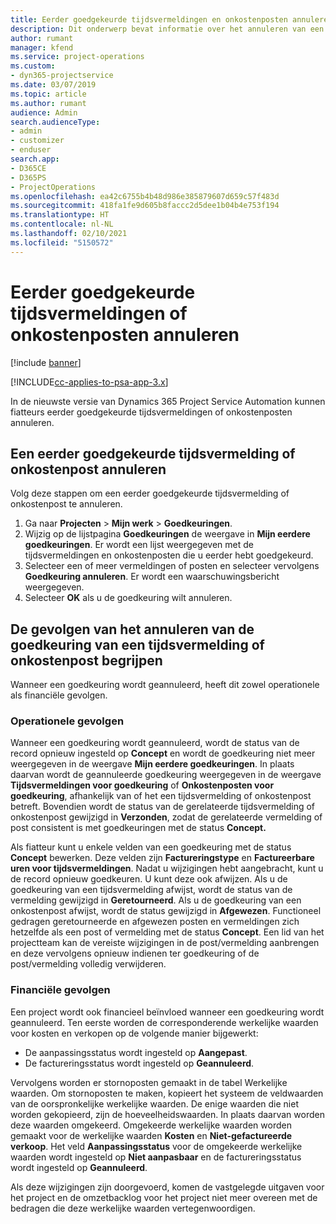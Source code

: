 ```yaml
---
title: Eerder goedgekeurde tijdsvermeldingen en onkostenposten annuleren
description: Dit onderwerp bevat informatie over het annuleren van een goedgekeurde projecttijd en onkostentransactie.
author: rumant
manager: kfend
ms.service: project-operations
ms.custom:
- dyn365-projectservice
ms.date: 03/07/2019
ms.topic: article
ms.author: rumant
audience: Admin
search.audienceType:
- admin
- customizer
- enduser
search.app:
- D365CE
- D365PS
- ProjectOperations
ms.openlocfilehash: ea42c6755b4b48d986e385879607d659c57f483d
ms.sourcegitcommit: 418fa1fe9d605b8faccc2d5dee1b04b4e753f194
ms.translationtype: HT
ms.contentlocale: nl-NL
ms.lasthandoff: 02/10/2021
ms.locfileid: "5150572"
---
```

# <a name="cancel-previously-approved-time-or-expense-entries"></a>Eerder goedgekeurde tijdsvermeldingen of onkostenposten annuleren

[!include [banner](../includes/psa-now-project-operations.md)]

[!INCLUDE[cc-applies-to-psa-app-3.x](../includes/cc-applies-to-psa-app-3x.md)]

In de nieuwste versie van Dynamics 365 Project Service Automation kunnen fiatteurs eerder goedgekeurde tijdsvermeldingen of onkostenposten annuleren.

## <a name="cancel-a-previously-approved-time-or-expense-entry"></a>Een eerder goedgekeurde tijdsvermelding of onkostenpost annuleren

Volg deze stappen om een eerder goedgekeurde tijdsvermelding of onkostenpost te annuleren.

1. Ga naar **Projecten** \> **Mijn werk** \> **Goedkeuringen**.
2. Wijzig op de lijstpagina **Goedkeuringen** de weergave in **Mijn eerdere goedkeuringen**. Er wordt een lijst weergegeven met de tijdsvermeldingen en onkostenposten die u eerder hebt goedgekeurd.
3. Selecteer een of meer vermeldingen of posten en selecteer vervolgens **Goedkeuring annuleren**. Er wordt een waarschuwingsbericht weergegeven.
4. Selecteer **OK** als u de goedkeuring wilt annuleren.

## <a name="understand-the-impact-of-canceling-a-time-or-expense-entry-approval"></a>De gevolgen van het annuleren van de goedkeuring van een tijdsvermelding of onkostenpost begrijpen

Wanneer een goedkeuring wordt geannuleerd, heeft dit zowel operationele als financiële gevolgen.

### <a name="operational-impact"></a>Operationele gevolgen

Wanneer een goedkeuring wordt geannuleerd, wordt de status van de record opnieuw ingesteld op **Concept** en wordt de goedkeuring niet meer weergegeven in de weergave **Mijn eerdere goedkeuringen**. In plaats daarvan wordt de geannuleerde goedkeuring weergegeven in de weergave **Tijdsvermeldingen voor goedkeuring** of **Onkostenposten voor goedkeuring**, afhankelijk van of het een tijdsvermelding of onkostenpost betreft. Bovendien wordt de status van de gerelateerde tijdsvermelding of onkostenpost gewijzigd in **Verzonden**, zodat de gerelateerde vermelding of post consistent is met goedkeuringen met de status **Concept.**

Als fiatteur kunt u enkele velden van een goedkeuring met de status **Concept** bewerken. Deze velden zijn **Factureringstype** en **Factureerbare uren voor tijdsvermeldingen**. Nadat u wijzigingen hebt aangebracht, kunt u de record opnieuw goedkeuren. U kunt deze ook afwijzen. Als u de goedkeuring van een tijdsvermelding afwijst, wordt de status van de vermelding gewijzigd in **Geretourneerd**. Als u de goedkeuring van een onkostenpost afwijst, wordt de status gewijzigd in **Afgewezen**. Functioneel gedragen geretourneerde en afgewezen posten en vermeldingen zich hetzelfde als een post of vermelding met de status **Concept**. Een lid van het projectteam kan de vereiste wijzigingen in de post/vermelding aanbrengen en deze vervolgens opnieuw indienen ter goedkeuring of de post/vermelding volledig verwijderen.

### <a name="financial-impact"></a>Financiële gevolgen

Een project wordt ook financieel beïnvloed wanneer een goedkeuring wordt geannuleerd. Ten eerste worden de corresponderende werkelijke waarden voor kosten en verkopen op de volgende manier bijgewerkt:

- De aanpassingsstatus wordt ingesteld op **Aangepast**.
- De factureringsstatus wordt ingesteld op **Geannuleerd**.

Vervolgens worden er stornoposten gemaakt in de tabel Werkelijke waarden. Om stornoposten te maken, kopieert het systeem de veldwaarden van de oorspronkelijke werkelijke waarden. De enige waarden die niet worden gekopieerd, zijn de hoeveelheidswaarden. In plaats daarvan worden deze waarden omgekeerd. Omgekeerde werkelijke waarden worden gemaakt voor de werkelijke waarden **Kosten** en **Niet-gefactureerde verkoop**. Het veld **Aanpassingsstatus** voor de omgekeerde werkelijke waarden wordt ingesteld op **Niet aanpasbaar** en de factureringsstatus wordt ingesteld op **Geannuleerd**.

Als deze wijzigingen zijn doorgevoerd, komen de vastgelegde uitgaven voor het project en de omzetbacklog voor het project niet meer overeen met de bedragen die deze werkelijke waarden vertegenwoordigen.

